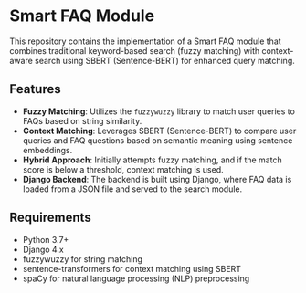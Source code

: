 # Smart FAQ Module

This repository contains the implementation of a Smart FAQ module that combines traditional keyword-based search (fuzzy matching) with context-aware search using SBERT (Sentence-BERT) for enhanced query matching.

## Features

- **Fuzzy Matching**: Utilizes the `fuzzywuzzy` library to match user queries to FAQs based on string similarity.
- **Context Matching**: Leverages SBERT (Sentence-BERT) to compare user queries and FAQ questions based on semantic meaning using sentence embeddings.
- **Hybrid Approach**: Initially attempts fuzzy matching, and if the match score is below a threshold, context matching is used.
- **Django Backend**: The backend is built using Django, where FAQ data is loaded from a JSON file and served to the search module.

## Requirements
- Python 3.7+
- Django 4.x
- fuzzywuzzy for string matching
- sentence-transformers for context matching using SBERT
- spaCy for natural language processing (NLP) preprocessing
